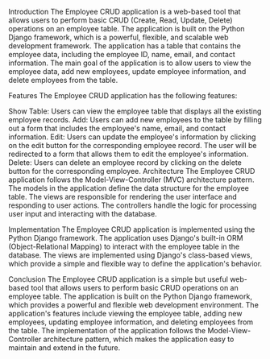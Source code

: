 Introduction
The Employee CRUD application is a web-based tool that allows users to perform basic CRUD (Create, Read, Update, Delete) operations on an employee table. The application is built on the Python Django framework, which is a powerful, flexible, and scalable web development framework. The application has a table that contains the employee data, including the employee ID, name, email, and contact information. The main goal of the application is to allow users to view the employee data, add new employees, update employee information, and delete employees from the table.

Features
The Employee CRUD application has the following features:

Show Table: Users can view the employee table that displays all the existing employee records.
Add: Users can add new employees to the table by filling out a form that includes the employee's name, email, and contact information.
Edit: Users can update the employee's information by clicking on the edit button for the corresponding employee record. The user will be redirected to a form that allows them to edit the employee's information.
Delete: Users can delete an employee record by clicking on the delete button for the corresponding employee.
Architecture
The Employee CRUD application follows the Model-View-Controller (MVC) architecture pattern. The models in the application define the data structure for the employee table. The views are responsible for rendering the user interface and responding to user actions. The controllers handle the logic for processing user input and interacting with the database.

Implementation
The Employee CRUD application is implemented using the Python Django framework. The application uses Django's built-in ORM (Object-Relational Mapping) to interact with the employee table in the database. The views are implemented using Django's class-based views, which provide a simple and flexible way to define the application's behavior.

Conclusion
The Employee CRUD application is a simple but useful web-based tool that allows users to perform basic CRUD operations on an employee table. The application is built on the Python Django framework, which provides a powerful and flexible web development environment. The application's features include viewing the employee table, adding new employees, updating employee information, and deleting employees from the table. The implementation of the application follows the Model-View-Controller architecture pattern, which makes the application easy to maintain and extend in the future.
